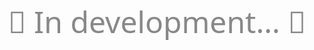 <p align="center" style="font-size: 48px; font-weight: 300; font-family: 'Segoe UI', Tahoma, Geneva, Verdana, sans-serif; margin-top: 25vh; color: #888;">
  🚧 In development... 🚧
</p>
